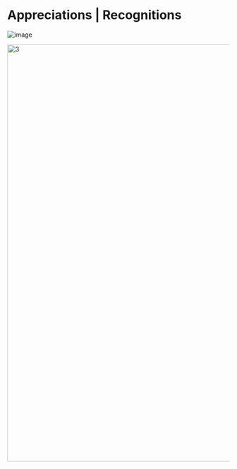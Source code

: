 # Appreciations | Recognitions

![image](https://user-images.githubusercontent.com/90131327/132273412-dcbd020c-80a9-4c8b-9c29-7a5c51440103.png)

<img width="946" alt="3" src="https://user-images.githubusercontent.com/90131327/132273597-022f4b20-efa0-4509-a279-11dadf30b0aa.png">





